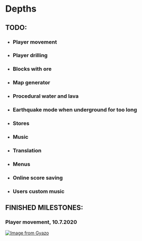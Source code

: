 # Depths

## TODO:
- ### Player movement
- ### Player drilling
- ### Blocks with ore
- ### Map generator
- ### Procedural water and lava
- ### Earthquake mode when underground for too long
- ### Stores
- ### Music
- ### Translation
- ### Menus
- ### Online score saving
- ### Users custom music


## FINISHED MILESTONES:
### Player movement, 10.7.2020
[![Image from Gyazo](https://i.gyazo.com/d38638164b5c2c3a9d511246ca84c409.gif)](https://gyazo.com/d38638164b5c2c3a9d511246ca84c409)